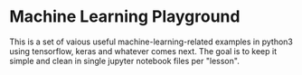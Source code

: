 # Machine Learning Playground
This is a set of vaious useful machine-learning-related examples in python3 using tensorflow, keras and whatever comes next. The goal is to keep it simple and clean in single jupyter notebook files per "lesson".
